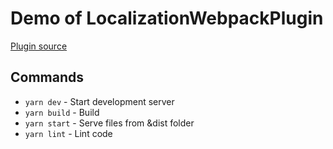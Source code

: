 # Demo of LocalizationWebpackPlugin
[Plugin source](https://github.com/aiduryagin/localization-webpack-plugin)

## Commands
* `yarn dev` - Start development server
* `yarn build` - Build
* `yarn start` - Serve files from &dist folder
* `yarn lint` - Lint code